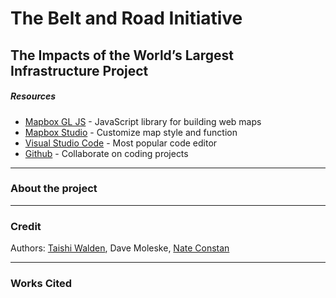 # The Belt and Road Initiative
## The Impacts of the World’s Largest Infrastructure Project

##### Resources
- [Mapbox GL JS](https://docs.mapbox.com/mapbox-gl-js/guides/) - JavaScript library for building web maps
- [Mapbox Studio](https://studio.mapbox.com/) - Customize map style and function
- [Visual Studio Code](https://code.visualstudio.com/) - Most popular code editor
- [Github](https://github.com/taishiwalden) - Collaborate on coding projects
--- 
### About the project


***
### Credit
Authors: [Taishi Walden](https://www.linkedin.com/in/taishiwalden/), Dave Moleske, [Nate Constan](https://www.linkedin.com/in/nateconstan/)

***
### Works Cited
